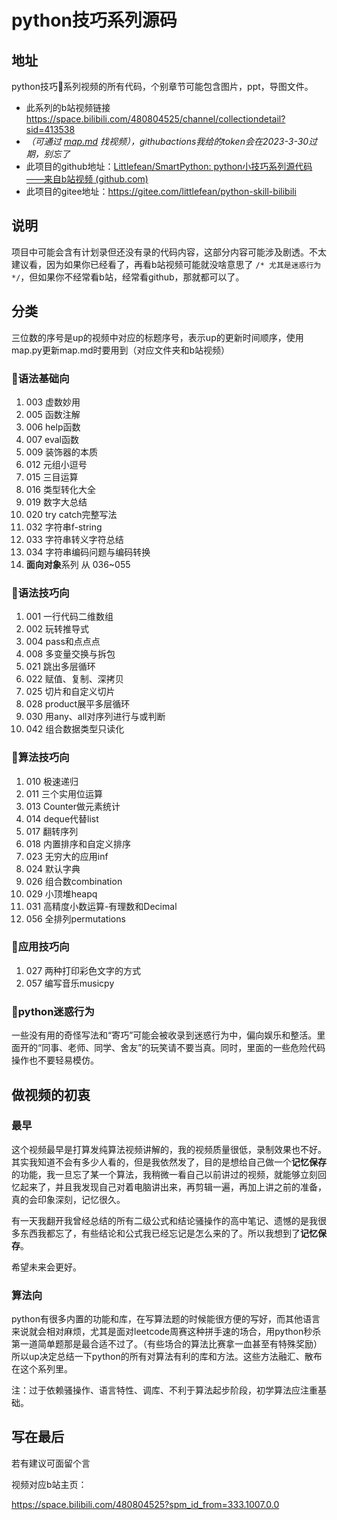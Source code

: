 # python技巧系列源码

## 地址

python技巧🐍系列视频的所有代码，个别章节可能包含图片，ppt，导图文件。

- 此系列的b站视频链接 https://space.bilibili.com/480804525/channel/collectiondetail?sid=413538
- *（可通过 [map.md](./map.md) 找视频），githubactions我给的token会在2023-3-30过期，别忘了*
- 此项目的github地址：[Littlefean/SmartPython: python小技巧系列源代码——来自b站视频 (github.com)](https://github.com/Littlefean/SmartPython)
- 此项目的gitee地址：https://gitee.com/littlefean/python-skill-bilibili

## 说明

项目中可能会含有计划录但还没有录的代码内容，这部分内容可能涉及剧透。不太建议看，因为如果你已经看了，再看b站视频可能就没啥意思了 `/* 尤其是迷惑行为 */`，但如果你不经常看b站，经常看github，那就都可以了。

## 分类

三位数的序号是up的视频中对应的标题序号，表示up的更新时间顺序，使用map.py更新map.md时要用到（对应文件夹和b站视频）
 
### 🐍语法基础向

1. 003 虚数妙用
2. 005 函数注解
3. 006 help函数
4. 007 eval函数
5. 009 装饰器的本质
6. 012 元组小逗号
7. 015 三目运算
8. 016 类型转化大全
9. 019 数字大总结
10. 020 try catch完整写法
11. 032 字符串f-string
12. 033 字符串转义字符总结
13. 034 字符串编码问题与编码转换
14. **面向对象**系列 从 036~055

### 🐍语法技巧向

1. 001 一行代码二维数组
2. 002 玩转推导式
3. 004 pass和点点点
4. 008 多变量交换与拆包
5. 021 跳出多层循环
6. 022 赋值、复制、深拷贝
7. 025 切片和自定义切片
8. 028 product展平多层循环
9. 030 用any、all对序列进行与或判断
10. 042 组合数据类型只读化

### 🐍算法技巧向

1. 010 极速递归
2. 011 三个实用位运算
3. 013 Counter做元素统计
4. 014 deque代替list
5. 017 翻转序列
6. 018 内置排序和自定义排序
7. 023 无穷大的应用inf
8. 024 默认字典
9. 026 组合数combination
10. 029 小顶堆heapq
11. 031 高精度小数运算-有理数和Decimal
12. 056 全排列permutations

### 🐍应用技巧向

1. 027 两种打印彩色文字的方式
2. 057 编写音乐musicpy

### 🐍python迷惑行为

一些没有用的奇怪写法和“寄巧”可能会被收录到迷惑行为中，偏向娱乐和整活。里面开的“同事、老师、同学、舍友”的玩笑请不要当真。同时，里面的一些危险代码操作也不要轻易模仿。



## 做视频的初衷

### 最早

这个视频最早是打算发纯算法视频讲解的，我的视频质量很低，录制效果也不好。其实我知道不会有多少人看的，但是我依然发了，目的是想给自己做一个**记忆保存**的功能，我一旦忘了某一个算法，我稍微一看自己以前讲过的视频，就能够立刻回忆起来了，并且我发现自己对着电脑讲出来，再剪辑一遍，再加上讲之前的准备，真的会印象深刻，记忆很久。

有一天我翻开我曾经总结的所有二级公式和结论骚操作的高中笔记、遗憾的是我很多东西我都忘了，有些结论和公式我已经忘记是怎么来的了。所以我想到了**记忆保存**。

希望未来会更好。

### 算法向

python有很多内置的功能和库，在写算法题的时候能很方便的写好，而其他语言来说就会相对麻烦，尤其是面对leetcode周赛这种拼手速的场合，用python秒杀第一道简单题那是最合适不过了。（有些场合的算法比赛拿一血甚至有特殊奖励）所以up决定总结一下python的所有对算法有利的库和方法。这些方法融汇、散布在这个系列里。

注：过于依赖骚操作、语言特性、调库、不利于算法起步阶段，初学算法应注重基础。

## 写在最后

若有建议可面留个言

视频对应b站主页：

https://space.bilibili.com/480804525?spm_id_from=333.1007.0.0
